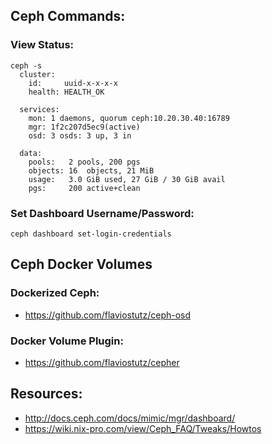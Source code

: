 ## Ceph Commands:

### View Status:

```
ceph -s
  cluster:
    id:     uuid-x-x-x-x
    health: HEALTH_OK

  services:
    mon: 1 daemons, quorum ceph:10.20.30.40:16789
    mgr: 1f2c207d5ec9(active)
    osd: 3 osds: 3 up, 3 in

  data:
    pools:   2 pools, 200 pgs
    objects: 16  objects, 21 MiB
    usage:   3.0 GiB used, 27 GiB / 30 GiB avail
    pgs:     200 active+clean
```

### Set Dashboard Username/Password:

```
ceph dashboard set-login-credentials
```

## Ceph Docker Volumes

### Dockerized Ceph:
- https://github.com/flaviostutz/ceph-osd

### Docker Volume Plugin:
- https://github.com/flaviostutz/cepher

## Resources:
- http://docs.ceph.com/docs/mimic/mgr/dashboard/
- https://wiki.nix-pro.com/view/Ceph_FAQ/Tweaks/Howtos
